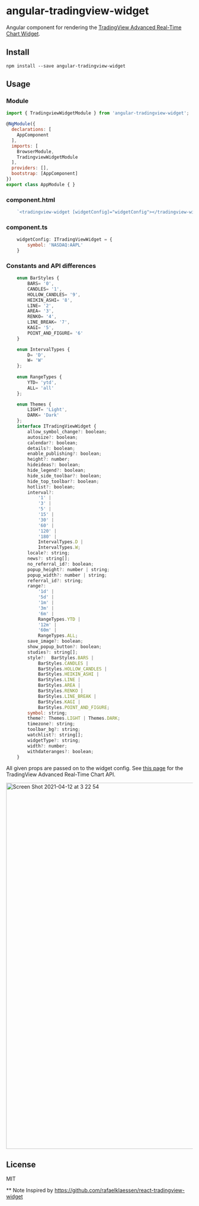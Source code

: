 # angular-tradingview-widget
Angular component for rendering the [TradingView Advanced Real-Time Chart Widget](https://www.tradingview.com/widget/advanced-chart/).

## Install
`npm install --save angular-tradingview-widget`

## Usage
### Module
```javascript
import { TradingviewWidgetModule } from 'angular-tradingview-widget';

@NgModule({
  declarations: [
    AppComponent
  ],
  imports: [
    BrowserModule,
    TradingviewWidgetModule
  ],
  providers: [],
  bootstrap: [AppComponent]
})
export class AppModule { }
```
### component.html
```javascript
    `<tradingview-widget [widgetConfig]="widgetConfig"></tradingview-widget>`
```
### component.ts
```javascript
    widgetConfig: ITradingViewWidget = {
        symbol: 'NASDAQ:AAPL'
    }
```
### Constants and API differences
```javascript
    enum BarStyles {
        BARS= '0',
        CANDLES= '1',
        HOLLOW_CANDLES= '9',
        HEIKIN_ASHI= '8',
        LINE= '2',
        AREA= '3',
        RENKO= '4',
        LINE_BREAK= '7',
        KAGI= '5',
        POINT_AND_FIGURE= '6'
    }

    enum IntervalTypes {
        D= 'D',
        W= 'W'
    };
    
    enum RangeTypes {
        YTD= 'ytd',
        ALL= 'all'
    };

    enum Themes {
        LIGHT= 'Light',
        DARK= 'Dark'
    };
    interface ITradingViewWidget {
        allow_symbol_change?: boolean;
        autosize?: boolean;
        calendar?: boolean;
        details?: boolean;
        enable_publishing?: boolean;
        height?: number;
        hideideas?: boolean;
        hide_legend?: boolean;
        hide_side_toolbar?: boolean;
        hide_top_toolbar?: boolean;
        hotlist?: boolean;
        interval?: 
            '1' |
            '3' |
            '5' |
            '15' |
            '30' |
            '60' |
            '120' |
            '180' |
            IntervalTypes.D |
            IntervalTypes.W;
        locale?: string;
        news?: string[];
        no_referral_id?: boolean;
        popup_height?: number | string;
        popup_width?: number | string;
        referral_id?: string;
        range?: 
            '1d' |
            '5d' |
            '1m' |
            '3m' |
            '6m' |
            RangeTypes.YTD |
            '12m' |
            '60m' |
            RangeTypes.ALL;
        save_image?: boolean;
        show_popup_button?: boolean;
        studies?: string[];
        style?:  BarStyles.BARS |
            BarStyles.CANDLES |
            BarStyles.HOLLOW_CANDLES |
            BarStyles.HEIKIN_ASHI |
            BarStyles.LINE |
            BarStyles.AREA |
            BarStyles.RENKO |
            BarStyles.LINE_BREAK |
            BarStyles.KAGI |
            BarStyles.POINT_AND_FIGURE;
        symbol: string;
        theme?: Themes.LIGHT | Themes.DARK;
        timezone?: string;
        toolbar_bg?: string;
        watchlist?: string[];
        widgetType?: string;
        width?: number;
        withdateranges?: boolean;
    }
```


All given props are passed on to the widget config. See [this page](https://www.tradingview.com/widget/advanced-chart/) for the TradingView Advanced Real-Time Chart API.

<img width="988" alt="Screen Shot 2021-04-12 at 3 22 54" src='https://repository-images.githubusercontent.com/383617698/808dd800-def7-11eb-94d6-004659a506a8'>

## License

MIT


** Note
 Inspired by https://github.com/rafaelklaessen/react-tradingview-widget